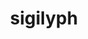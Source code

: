 ---
id: 561
title: sigilyph
types: [psychic,flying]
image: https://raw.githubusercontent.com/PokeAPI/sprites/master/sprites/pokemon/561.png
---